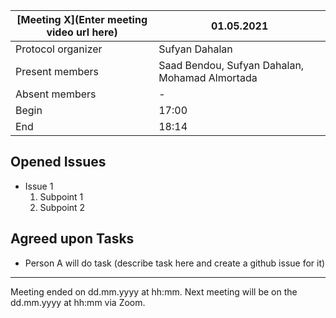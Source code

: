 [Meeting X](Enter meeting video url here)           | 01.05.2021
----------------------|-
Protocol organizer    | Sufyan Dahalan
Present members       | Saad Bendou, Sufyan Dahalan, Mohamad Almortada
Absent members        | -
Begin                 | 17:00
End                   | 18:14

Opened Issues
---
- Issue 1
    1. Subpoint 1  
    2. Subpoint 2

Agreed upon Tasks
---
- Person A will do task (describe task here and create a github issue for it)

---
Meeting ended on dd.mm.yyyy at hh:mm. Next meeting will be on the dd.mm.yyyy at hh:mm via Zoom.
